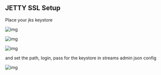 ## JETTY SSL Setup

Place your jks keystore

![img](../screenshots/deploymentPackage/pointerToConfig.png)

![img](../screenshots/deploymentPackage/pointerToStreamsAdminDir.png)

![img](../screenshots/deploymentPackage/pointerToStreamsAdminJksStore.png)

and set the path, login, pass for the keystore in streams admin json config

![img](../screenshots/deploymentPackage/streamsAdminCfgKeystoreProps.png)
